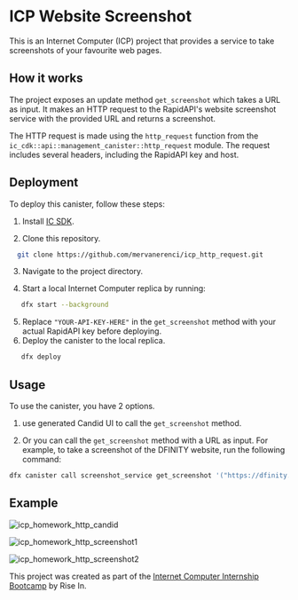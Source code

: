 # ICP Website Screenshot 

This is an Internet Computer (ICP) project that provides a service to take screenshots of your favourite web pages.

## How it works

The project exposes an update method `get_screenshot` which takes a URL as input. It makes an HTTP request to the RapidAPI's website screenshot service with the provided URL and returns a screenshot.

The HTTP request is made using the `http_request` function from the `ic_cdk::api::management_canister::http_request` module. The request includes several headers, including the RapidAPI key and host.

## Deployment

To deploy this canister, follow these steps:

1. Install [IC SDK](https://internetcomputer.org/docs/current/developer-docs/setup/install/).
   
2. Clone this repository.
 ```bash
   git clone https://github.com/mervanerenci/icp_http_request.git
```
3. Navigate to the project directory.
   
4. Start a local Internet Computer replica by running:
```bash 
   dfx start --background
``` 

5. Replace `"YOUR-API-KEY-HERE"` in the `get_screenshot` method with your actual RapidAPI key before deploying.
6. Deploy the canister to the local replica. 
```bash
   dfx deploy
``` 


## Usage

To use the canister, you have 2 options. 
1. use generated Candid UI to call the `get_screenshot` method.

2. Or you can call the `get_screenshot` method with a URL as input. For example, to take a screenshot of the DFINITY website, run the following command:

```bash
dfx canister call screenshot_service get_screenshot '("https://dfinity.org/")'
```

## Example


![icp_homework_http_candid](https://github.com/mervanerenci/icp_http_request/assets/101268022/78ced906-990e-4932-8556-b6d545746e5a)

![icp_homework_http_screenshot1](https://github.com/mervanerenci/icp_http_request/assets/101268022/c57dde78-6baa-4f5b-9e98-4d8423497b22)

![icp_homework_http_screenshot2](https://github.com/mervanerenci/icp_http_request/assets/101268022/e579abd3-1a82-4a50-b446-c31813a52017)





This project was created as part of the [Internet Computer Internship Bootcamp](https://www.risein.com/bootcamp-details/internet-computer-internship-bootcamp/) by Rise In.
